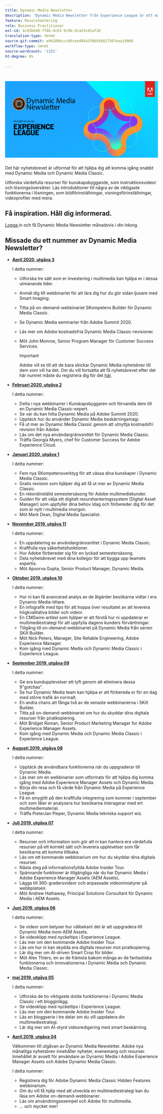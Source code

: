 ```yaml
---
title: Dynamic Media Newsletter
description: 'Dynamic Media Newsletter från Experience League är ett månatligt nyhetsbrev. Den är utformad för att hjälpa dig att komma igång med Dynamic Media och Dynamic Media Classic så att du kan börja få värde direkt. Det här nyhetsbrevet innehåller värdefulla resurser för att bygga upp din kunskap. Det finns till exempel instruktionsvideor och lösningsöversikter. Läs om några av de viktigaste funktionerna och funktionerna, som förinställningar för bilder, visningsinställningar, videoprofiler med mera. '
feature: Resurshantering
role: Business Practitioner
exl-id: 4c93b448-ff8b-4c63-9c9b-dca53cd1af20
translation-type: tm+mt
source-git-commit: e94289bccc09ceed89a2f8b926817507eaa19968
workflow-type: tm+mt
source-wordcount: '1152'
ht-degree: 0%

---
```


# ![Dynamic Media Newsletter logo](/help/assets/dynamic-media/assets/dynamic-media-newsletter-logo.png)

Det här nyhetsbrevet är utformat för att hjälpa dig att komma igång snabbt med Dynamic Media och Dynamic Media Classic.

Utforska värdefulla resurser för kunskapsbyggande, som instruktionsvideor och lösningsöversikter. Läs introduktioner till några av de viktigaste funktionerna i lösningen, som bildförinställningar, visningsförinställningar, videoprofiler med mera.

## Få inspiration. Håll dig informerad.

[Logga ](https://www.adobe.com/subscription/dynamic-media-newsletter.html) in och få Dynamic Media Newsletter månadsvis i din inkorg.

## Missade du ett nummer av Dynamic Media Newsletter?

<!-- * **[May 2020, Issue 4](https://expleague.azureedge.net/assets/aem/Experience-Insider-vol.31.html)**

    In this issue:

    * What business continuity means in uncertain times.
    * Key takeaways from the first all-digital Adobe Summit.
    * Must-watch Experience Manager breakout sessions.
    * Summit customer spotlight: Under Armour.
    * Never miss an Experience Insider webinar.
    * Public sector spotlight: The urgent need for digital enrollment.
    * Look what’s new in Experience Manager Innovation.
    * Build your Experience Manager skills *live* with the Adobe pros.
    * Connect with the Adobe Experience Manager Community.
    * Fast-track your Adobe expertise with Adobe Experience League. -->

* **[April 2020, utgåva 3](https://expleague.azureedge.net/assets/dynamic-media/Dynamic_Media_Newsletter_04_2020_April.html)**

   I detta nummer:

   * Utforska tre sätt som er investering i multimedia kan hjälpa er i dessa utmanande tider.
   * Anmäl dig till webbinariet för att lära dig hur du gör sidan ljusare med Smart Imaging.
   * Titta på on-demand-webbinariet SKompetens Builder för Dynamic Media Classic.
   * Se Dynamic Media seminarier från Adobe Summit 2020.
   * Läs mer om Adobe kostnadsfria Dynamic Media Classic-revisioner.
   * Möt John Monroe, Senior Program Manager för Customer Success Services.

      >[!IMPORTANT]
      >
      >Adobe vill se till att de bara skickar Dynamic Media nyhetsbrev till dem som vill ha det. Om du vill fortsätta att få nyhetsbrevet efter det här numret måste du registrera dig för det [här](https://nam04.safelinks.protection.outlook.com/?url=http%3A%2F%2Ft.messages.adobe.com%2Fr%2F%3Fid%3Dha6c66e%2C266d7ba%2C26edbee&amp;data=02%7C01%7Crbrough%40adobe.com%7Ce0ec0f8dde0f4eb03d9c08d7e2173fd3%7Cfa7b1b5a7b34438794aed2c178decee1%7C0%7C0%7C637226461801398160&amp;sdata=3c1oREsqy%2FeDPKC3dd4IO9dXomQ1XbokaBAYQl8obrk%3D&amp;reserved=0).

* **[Februari 2020, utgåva 2](https://expleague.azureedge.net/assets/dynamic-media/Dynamic_Media_Newsletter_02_2020_Feb.html)**

   I detta nummer:

   * Delta i nya webbinarier i Kunskapsbyggaren och förvandla dem till en Dynamic Media Classic-expert.
   * Se var du kan hitta Dynamic Media på Adobe Summit 2020.
   * Upptäck hur du använder Dynamic Media beskärningsmagi.
   * Få ut mer av Dynamic Media Classic genom att utnyttja kostnadsfri revision från Adobe.
   * Läs om det nya användargränssnittet för Dynamic Media Classic.
   * Träffa Georgia Myers, chef för Customer Success for Adobe Experience Cloud.

* **[Januari 2020, utgåva 1](https://expleague.azureedge.net/assets/dynamic-media/Dynamic_Media_Newsletter_01_2020_Jan.html)**

   I detta nummer:

   * Fem nya SKompetensverktyg för att vässa dina kunskaper i Dynamic Media Classic.
   * Gratis revision som hjälper dig att få ut mer av Dynamic Media Classic.
   * En rekordinställd semestersäsong för Adobe multimediekunder.
   * Guiden för att välja ett digitalt resurshanteringssystem (Digital Asset Manager) som uppfyller dina behov idag och förbereder dig för det som är nytt i multimedia imorgon.
   * Möt Mark Dean, Digital Media Specialist.

* **[November 2019, utgåva 11](https://expleague.azureedge.net/assets/dynamic-media/Dynamic_Media_Newsletter_11_2019_Nov.html)**

   I detta nummer:

   * En uppdatering av användargränssnittet i Dynamic Media Classic.
   * Kraftfulla nya säkerhetsfunktioner.
   * Hur Adobe förbereder sig för en lyckad semestersäsong.
   * Dela nyhetsbrevet med dina kollegor för att bygga upp teamets expertis.
   * Möt Apoorva Gupta, Senior Product Manager, Dynamic Media.

* **[Oktober 2019, utgåva 10](https://expleague.azureedge.net/assets/dynamic-media/Dynamic_Media_Newsletter_10_2019_Oct.html)**

   I detta nummer:

   * Hur ni kan få avancerad analys av de åtgärder besökarna vidtar i era Dynamic Media-tittare.
   * En infografik med tips för att hoppa över resultatet av att leverera högkvalitativa bilder och videor.
   * En CMSwire-artikel som hjälper er att förstå hur ni uppdaterar er multimediestrategi för att uppfylla dagens kunders förväntningar.
   * Tillgång till on-demand-webbinariet på Dynamic Media från serien SKill Builder.
   * Möt Nick Peters, Manager, Site Reliable Engineering, Adobe Experience Manager.
   * Kom igång med Dynamic Media och Dynamic Media Classic i Experience League.

* **[September 2019, utgåva 09](https://expleague.azureedge.net/assets/dynamic-media/Dynamic_Media_Newsletter_09_2019_Sept.html)**

   I detta nummer:

   * Ge era kundupplevelser ett lyft genom att eliminera dessa 9&quot;gotchas&quot;.
   * Se hur Dynamic Media team kan hjälpa er att förbereda er för en dag med större trafik än normalt.
   * En andra chans att fånga två av de senaste webbinarierna i SKill Builder.
   * Titta på on-demand-webbinariet om hur du skyddar dina digitala resurser från piratkopiering.
   * Möt Bridget Roman, Senior Product Marketing Manager for Adobe Experience Manager Assets.
   * Kom igång med Dynamic Media och Dynamic Media Classic i Experience League.

* **[Augusti 2019, utgåva 08](https://expleague.azureedge.net/assets/dynamic-media/Dynamic_Media_Newsletter_08_2019_Aug.html)**

   I detta nummer:

   * Upptäck de användbara funktionerna när du uppgraderar till Dynamic Media.
   * Läs mer om en webbinarier som utformats för att hjälpa dig komma igång med Adobe Experience Manager Assets och Dynamic Media.
   * Börja din resa och få värde från Dynamic Media på Experience League.
   * Få en smygtitt på den kraftfulla integrering som kommer i september och som låter er analysera hur besökarna interagerar med ert multimediematerial.
   * Träffa PieterJan Pieper, Dynamic Media tekniska support wiz.

* **[Juli 2019, utgåva 07](https://expleague.azureedge.net/assets/dynamic-media/Dynamic_Media_Newsletter_07_2019_July.html)**

   I detta nummer:

   * Resurser och information som gör att ni kan hantera era värdefulla resurser på ett korrekt sätt och leverera upplevelser som får besökarna att komma tillbaka.
   * Läs om ett kommande webbinarium om hur du skyddar dina digitala resurser.
   * Nästa steg på informationsfyllda Adobe Insider Tour.
   * Spännande funktioner är tillgängliga när du har Dynamic Media i Adobe Experience Manager Assets (AEM Assets).
   * Lägga till 360-gradersvideor och anpassade videominiatyrer på webbplatsen.
   * Möt Andrew Hathaway, Principal Solutions Consultant för Dynamic Media i AEM Assets.

* **[Juni 2019, utgåva 06](https://expleague.azureedge.net/assets/dynamic-media/Dynamic_Media_Newsletter_06_2019_June.html)**

   I detta nummer:

   * Se videor som belyser hur välbekant det är att uppgradera till Dynamic Media inom AEM Assets.
   * Se videoklipp med nyckeltips i Experience League.
   * Läs mer om den kommande Adobe Insider Tour.
   * Läs om hur ni kan skydda era digitala resurser mot piratkopiering.
   * Lär dig mer om AI-driven Smart Crop för bilder.
   * Möt Alex Thiers, en av de främsta bakom många av de fantastiska funktionerna och innovationerna i Dynamic Media och Dynamic Media Classic.

* **[maj 2019, utgåva 05](https://expleague.azureedge.net/assets/dynamic-media/Dynamic_Media_Newsletter_05_2019_May.html)**

   I detta nummer:

   * Utforska de tio viktigaste dolda funktionerna i Dynamic Media Classic i ett blogginlägg.
   * Se videoklipp med nyckeltips i Experience League.
   * Läs mer om den kommande Adobe Insider Tour.
   * Läs en bloggserie i tre delar om du vill uppdatera din multimediestrategi.
   * Lär dig mer om AI-styrd videoredigering med smart beskärning.

* **[April 2019, utgåva 04](https://expleague.azureedge.net/assets/dynamic-media/Dynamic_Media_Newsletter_04_2019_April.html)**

   Välkommen till utgåvan av Dynamic Media Newsletter. Adobe nya månatliga nyhetsbrev innehåller nyheter, evenemang och resurser. Innehållet är avsett för användare av Dynamic Media i Adobe Experience Manager Assets och Adobe Dynamic Media Classic.

   I detta nummer:

   * Registrera dig för Adobe Dynamic Media Classic Hidden Features webbinarium.
   * Om du vill få hjälp med att utveckla en multimediestrategi kan du läsa om Adobe on-demand-webbinarier.
   * Läs om användningsexempel och Adobe för multimedia.
   * ... och mycket mer!
